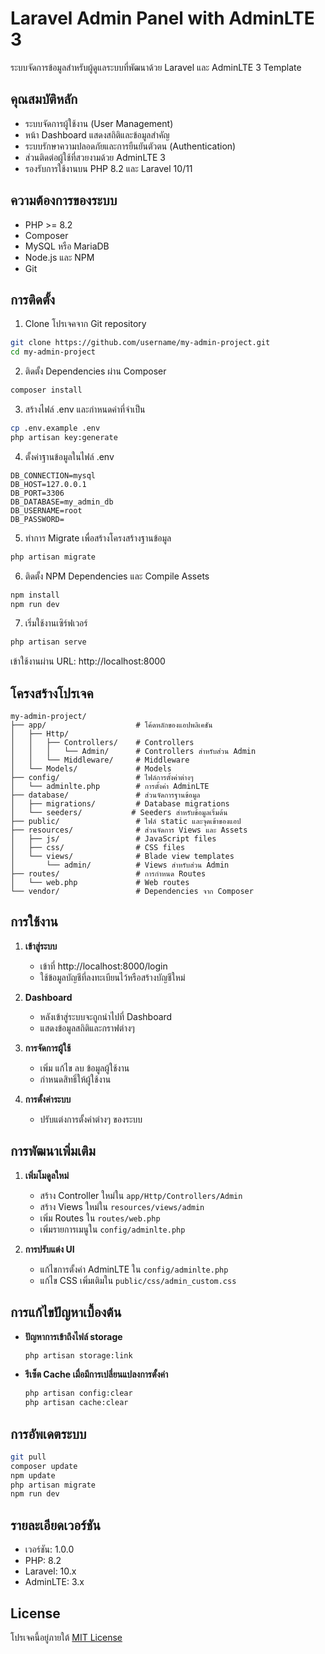# Laravel Admin Panel with AdminLTE 3

ระบบจัดการข้อมูลสำหรับผู้ดูแลระบบที่พัฒนาด้วย Laravel และ AdminLTE 3 Template

## คุณสมบัติหลัก

- ระบบจัดการผู้ใช้งาน (User Management)
- หน้า Dashboard แสดงสถิติและข้อมูลสำคัญ
- ระบบรักษาความปลอดภัยและการยืนยันตัวตน (Authentication)
- ส่วนติดต่อผู้ใช้ที่สวยงามด้วย AdminLTE 3
- รองรับการใช้งานบน PHP 8.2 และ Laravel 10/11

## ความต้องการของระบบ

- PHP >= 8.2
- Composer
- MySQL หรือ MariaDB
- Node.js และ NPM
- Git

## การติดตั้ง

1. Clone โปรเจคจาก Git repository

```bash
git clone https://github.com/username/my-admin-project.git
cd my-admin-project
```

2. ติดตั้ง Dependencies ผ่าน Composer

```bash
composer install
```

3. สร้างไฟล์ .env และกำหนดค่าที่จำเป็น

```bash
cp .env.example .env
php artisan key:generate
```

4. ตั้งค่าฐานข้อมูลในไฟล์ .env

```
DB_CONNECTION=mysql
DB_HOST=127.0.0.1
DB_PORT=3306
DB_DATABASE=my_admin_db
DB_USERNAME=root
DB_PASSWORD=
```

5. ทำการ Migrate เพื่อสร้างโครงสร้างฐานข้อมูล

```bash
php artisan migrate
```

6. ติดตั้ง NPM Dependencies และ Compile Assets

```bash
npm install
npm run dev
```

7. เริ่มใช้งานเซิร์ฟเวอร์

```bash
php artisan serve
```

เข้าใช้งานผ่าน URL: http://localhost:8000

## โครงสร้างโปรเจค

```
my-admin-project/
├── app/                    # โค้ดหลักของแอปพลิเคชัน
│   ├── Http/
│   │   ├── Controllers/    # Controllers
│   │   │   └── Admin/      # Controllers สำหรับส่วน Admin
│   │   └── Middleware/     # Middleware
│   └── Models/             # Models
├── config/                 # ไฟล์การตั้งค่าต่างๆ
│   └── adminlte.php        # การตั้งค่า AdminLTE
├── database/               # ส่วนจัดการฐานข้อมูล
│   ├── migrations/         # Database migrations
│   └── seeders/           # Seeders สำหรับข้อมูลเริ่มต้น
├── public/                 # ไฟล์ static และจุดเข้าของแอป
├── resources/              # ส่วนจัดการ Views และ Assets
│   ├── js/                 # JavaScript files
│   ├── css/                # CSS files
│   └── views/              # Blade view templates
│       └── admin/          # Views สำหรับส่วน Admin
├── routes/                 # การกำหนด Routes
│   └── web.php             # Web routes
└── vendor/                 # Dependencies จาก Composer
```

## การใช้งาน

1. **เข้าสู่ระบบ**
   - เข้าที่ http://localhost:8000/login
   - ใช้ข้อมูลบัญชีที่ลงทะเบียนไว้หรือสร้างบัญชีใหม่

2. **Dashboard**
   - หลังเข้าสู่ระบบจะถูกนำไปที่ Dashboard
   - แสดงข้อมูลสถิติและกราฟต่างๆ

3. **การจัดการผู้ใช้**
   - เพิ่ม แก้ไข ลบ ข้อมูลผู้ใช้งาน
   - กำหนดสิทธิ์ให้ผู้ใช้งาน

4. **การตั้งค่าระบบ**
   - ปรับแต่งการตั้งค่าต่างๆ ของระบบ

## การพัฒนาเพิ่มเติม

1. **เพิ่มโมดูลใหม่**
   - สร้าง Controller ใหม่ใน `app/Http/Controllers/Admin`
   - สร้าง Views ใหม่ใน `resources/views/admin`
   - เพิ่ม Routes ใน `routes/web.php`
   - เพิ่มรายการเมนูใน `config/adminlte.php`

2. **การปรับแต่ง UI**
   - แก้ไขการตั้งค่า AdminLTE ใน `config/adminlte.php`
   - แก้ไข CSS เพิ่มเติมใน `public/css/admin_custom.css`

## การแก้ไขปัญหาเบื้องต้น

- **ปัญหาการเข้าถึงไฟล์ storage**
  ```bash
  php artisan storage:link
  ```

- **รีเซ็ต Cache เมื่อมีการเปลี่ยนแปลงการตั้งค่า**
  ```bash
  php artisan config:clear
  php artisan cache:clear
  ```

## การอัพเดตระบบ

```bash
git pull
composer update
npm update
php artisan migrate
npm run dev
```

## รายละเอียดเวอร์ชัน

- เวอร์ชัน: 1.0.0
- PHP: 8.2
- Laravel: 10.x
- AdminLTE: 3.x


## License

โปรเจคนี้อยู่ภายใต้ [MIT License](LICENSE)
